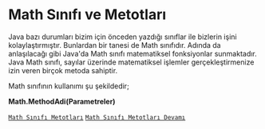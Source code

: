 # Math Sınıfı ve Metotları
Java bazı durumları bizim için önceden yazdığı sınıflar ile bizlerin işini kolaylaştırmıştır. Bunlardan bir tanesi de Math sınıfıdır. Adında da anlaşılacağı gibi Java'da Math sınıfı matematiksel fonksiyonlar sunmaktadır. Java Math sınıfı, sayılar üzerinde matematiksel işlemler gerçekleştirmenize izin veren birçok metoda sahiptir.

Math sınıfının kullanımı şu şekildedir;

__Math.MethodAdi(Parametreler)__

[`Math Sınıfı Metotları`](../img/math1.jpg)
[`Math Sınıfı Metotları Devamı`](../img/math2.jpg)